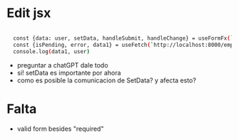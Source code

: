 # Edit jsx
```bash 

  const {data: user, setData, handleSubmit, handleChange} = useFormFx(`http://localhost:8000/employee/${id}`,'PUT',-1)
  const {isPending, error, data1} = useFetch(`http://localhost:8000/employee/${id}`,setData)
  console.log(data1, user)

```
- preguntar a chatGPT dale todo 
- si! setData es importante por ahora
- como es posible la comunicacion de SetData? y afecta esto?


# Falta
- valid form besides "required"
